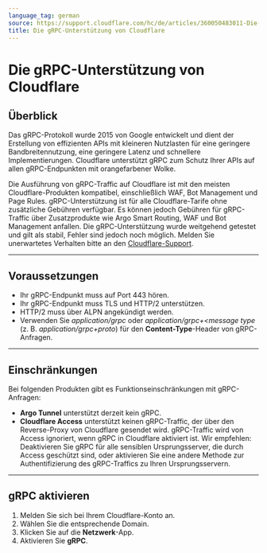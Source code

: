 ```yaml
---
language_tag: german
source: https://support.cloudflare.com/hc/de/articles/360050483011-Die-gRPC-Unterst%C3%BCtzung-von-Cloudflare
title: Die gRPC-Unterstützung von Cloudflare 
---
```


# Die gRPC-Unterstützung von Cloudflare 



## Überblick

Das gRPC-Protokoll wurde 2015 von Google entwickelt und dient der Erstellung von effizienten APIs mit kleineren Nutzlasten für eine geringere Bandbreitennutzung, eine geringere Latenz und schnellere Implementierungen. Cloudflare unterstützt gRPC zum Schutz Ihrer APIs auf allen gRPC-Endpunkten mit orangefarbener Wolke.

Die Ausführung von gRPC-Traffic auf Cloudflare ist mit den meisten Cloudflare-Produkten kompatibel, einschließlich WAF, Bot Management und Page Rules. gRPC-Unterstützung ist für alle Cloudflare-Tarife ohne zusätzliche Gebühren verfügbar. Es können jedoch Gebühren für gRPC-Traffic über Zusatzprodukte wie Argo Smart Routing, WAF und Bot Management anfallen. Die gRPC-Unterstützung wurde weitgehend getestet und gilt als stabil, Fehler sind jedoch noch möglich. Melden Sie unerwartetes Verhalten bitte an den [Cloudflare-Support](https://support.cloudflare.com/hc/articles/200172476).

___

## Voraussetzungen

-   Ihr gRPC-Endpunkt muss auf Port 443 hören.
-   Ihr gRPC-Endpunkt muss TLS und HTTP/2 unterstützen.
-   HTTP/2 muss über ALPN angekündigt werden.
-   Verwenden Sie _application/grpc_ oder _application/grpc+<message type_ (z. B. _application/grpc+proto_) für den **Content-Type**\-Header von gRPC-Anfragen.

___

## Einschränkungen

Bei folgenden Produkten gibt es Funktionseinschränkungen mit gRPC-Anfragen:

-   **Argo Tunnel** unterstützt derzeit kein gRPC.
-   **Cloudflare Access** unterstützt keinen gRPC-Traffic, der über den Reverse-Proxy von Cloudflare gesendet wird. gRPC-Traffic wird von Access ignoriert, wenn gRPC in Cloudflare aktiviert ist. Wir empfehlen: Deaktivieren Sie gRPC für alle sensiblen Ursprungsserver, die durch Access geschützt sind, oder aktivieren Sie eine andere Methode zur Authentifizierung des gRPC-Traffics zu Ihren Ursprungsservern.

___

## gRPC aktivieren


1.  Melden Sie sich bei Ihrem Cloudflare-Konto an.
2.  Wählen Sie die entsprechende Domain.
3.  Klicken Sie auf die **Netzwerk**\-App.
4.  Aktivieren Sie **gRPC**.
